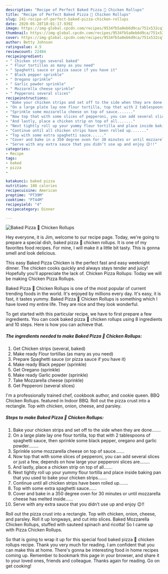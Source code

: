 ```yaml
---
description: "Recipe of Perfect Baked Pizza 🍕 Chicken Rollups"
title: "Recipe of Perfect Baked Pizza 🍕 Chicken Rollups"
slug: 241-recipe-of-perfect-baked-pizza-chicken-rollups
date: 2020-05-28T18:01:17.939Z
image: https://img-global.cpcdn.com/recipes/9534fb5a0eb6d9ca/751x532cq70/baked-pizza-🍕-chicken-rollups-recipe-main-photo.jpg
thumbnail: https://img-global.cpcdn.com/recipes/9534fb5a0eb6d9ca/751x532cq70/baked-pizza-🍕-chicken-rollups-recipe-main-photo.jpg
cover: https://img-global.cpcdn.com/recipes/9534fb5a0eb6d9ca/751x532cq70/baked-pizza-🍕-chicken-rollups-recipe-main-photo.jpg
author: Betty Johnson
ratingvalue: 4.5
reviewcount: 22484
recipeingredient:
- " Chicken strips several baked"
- " Flour tortillas as many as you need"
- " Spaghetti sauce or pizza sauce if you have it"
- " Black pepper sprinkle"
- " Oregano sprinkle"
- " Garlic powder sprinkle"
- " Mozzarella cheese sprinkle"
- " Pepperoni several slices"
recipeinstructions:
- "Bake your chicken strips and set off to the side when they are done......."
- "On a large plate lay one flour tortilla, top that with 2 tablespoons of spaghetti sauce, then sprinkle some black pepper, oregano and garlic powder........"
- "Sprinkle some mozzarella cheese on top of sauce......."
- "Now top that with some slices of pepperoni, you can add several slices or just a few, depends on how large your pepperoni slices are........"
- "And lastly, place a chicken strip on top of all......."
- "Next tightly roll up your yummy flour tortilla and place inside baking pan that you used to bake your chicken strips......."
- "Continue until all chicken strips have been rolled up......."
- "Top with some extra spaghetti sauce......"
- "Cover and bake in a 350 degree oven for 30 minutes or until mozzarella cheese has melted inside......"
- "Serve with any extra sauce that you didn’t use up and enjoy 😉!!"
categories:
- Recipe
tags:
- baked
- pizza
- 

katakunci: baked pizza  
nutrition: 180 calories
recipecuisine: American
preptime: "PT39M"
cooktime: "PT44M"
recipeyield: "4"
recipecategory: Dinner

---
```



![Baked Pizza 🍕 Chicken Rollups](https://img-global.cpcdn.com/recipes/9534fb5a0eb6d9ca/751x532cq70/baked-pizza-🍕-chicken-rollups-recipe-main-photo.jpg)

Hey everyone, it is Jim, welcome to our recipe page. Today, we're going to prepare a special dish, baked pizza 🍕 chicken rollups. It is one of my favorites food recipes. For mine, I will make it a little bit tasty. This is gonna smell and look delicious.

This easy Baked Pizza Chicken is the perfect fast and easy weeknight dinner. The chicken cooks quickly and always stays tender and juicy! Hopefully you&#39;ll appreciate the lack of. Chicken Pizza Rollups: Today we will be making Chicken Pizza Rollups.

Baked Pizza 🍕 Chicken Rollups is one of the most popular of current trending foods in the world. It's enjoyed by millions every day. It's easy, it is fast, it tastes yummy. Baked Pizza 🍕 Chicken Rollups is something which I have loved my entire life. They are nice and they look wonderful.


To get started with this particular recipe, we have to first prepare a few ingredients. You can cook baked pizza 🍕 chicken rollups using 8 ingredients and 10 steps. Here is how you can achieve that.

<!--inarticleads1-->

##### The ingredients needed to make Baked Pizza 🍕 Chicken Rollups:

1. Get  Chicken strips (several, baked)
1. Make ready  Flour tortillas (as many as you need)
1. Prepare  Spaghetti sauce (or pizza sauce if you have it)
1. Make ready  Black pepper (sprinkle)
1. Get  Oregano (sprinkle)
1. Make ready  Garlic powder (sprinkle)
1. Take  Mozzarella cheese (sprinkle)
1. Get  Pepperoni (several slices)


I&#39;m a professionally trained chef, cookbook author, and cookie queen. BBQ Chicken Rollups. featured in Indoor BBQ. Roll out the pizza crust into a rectangle. Top with chicken, onion, cheese, and parsley. 

<!--inarticleads2-->

##### Steps to make Baked Pizza 🍕 Chicken Rollups:

1. Bake your chicken strips and set off to the side when they are done.......
1. On a large plate lay one flour tortilla, top that with 2 tablespoons of spaghetti sauce, then sprinkle some black pepper, oregano and garlic powder........
1. Sprinkle some mozzarella cheese on top of sauce.......
1. Now top that with some slices of pepperoni, you can add several slices or just a few, depends on how large your pepperoni slices are........
1. And lastly, place a chicken strip on top of all.......
1. Next tightly roll up your yummy flour tortilla and place inside baking pan that you used to bake your chicken strips.......
1. Continue until all chicken strips have been rolled up.......
1. Top with some extra spaghetti sauce......
1. Cover and bake in a 350 degree oven for 30 minutes or until mozzarella cheese has melted inside......
1. Serve with any extra sauce that you didn’t use up and enjoy 😉!!


Roll out the pizza crust into a rectangle. Top with chicken, onion, cheese, and parsley. Roll it up longways, and cut into slices. Baked Mozzarella Chicken Rollups, stuffed with sauteed spinach and ricotta! So I came up with Pizza Chicken Rollups. 

So that is going to wrap it up for this special food baked pizza 🍕 chicken rollups recipe. Thank you very much for reading. I am confident that you can make this at home. There's gonna be interesting food in home recipes coming up. Remember to bookmark this page in your browser, and share it to your loved ones, friends and colleague. Thanks again for reading. Go on get cooking!
